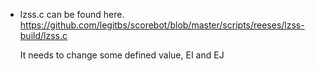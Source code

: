 * lzss.c can be found here.
  https://github.com/legitbs/scorebot/blob/master/scripts/reeses/lzss-build/lzss.c

  It needs to change some defined value, EI and EJ
